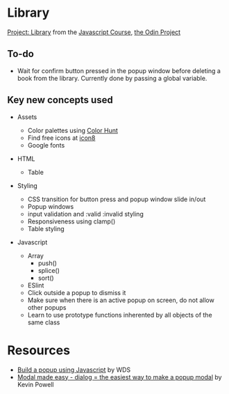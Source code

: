 # Library
[Project: Library](https://www.theodinproject.com/lessons/node-path-javascript-library) from the [Javascript Course](https://www.theodinproject.com/paths/full-stack-javascript/courses/javascript), [the Odin Project](https://www.theodinproject.com/)

## To-do
  - Wait for confirm button pressed in the popup window before deleting a book from the library.  Currently done by passing a global variable.

## Key new concepts used
- Assets
  - Color palettes using [Color Hunt](https://colorhunt.co/)
  - Find free icons at [icon8](https://icons8.com/)
  - Google fonts
  
- HTML
  - Table

- Styling
  - CSS transition for button press and popup window slide in/out
  - Popup windows
  - input validation and :valid :invalid styling
  - Responsiveness using clamp()
  - Table styling
  
- Javascript
  - Array 
    - push()
    - splice()
    - sort()
  - ESlint
  - Click outside a popup to dismiss it   
  - Make sure when there is an active popup on screen, do not allow other popups
  - Learn to use prototype functions inherented by all objects of the same class

# Resources
- [Build a popup using Javascript](https://www.youtube.com/watch?v=MBaw_6cPmAw)  by WDS
- [Modal made easy - dialog = the easiest way to make a popup modal](https://www.youtube.com/watch?v=TAB_v6yBXIE) by Kevin Powell